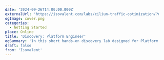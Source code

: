 ```yaml
---
date: '2024-09-26T14:00:00.000Z'
externalUrl: 'https://isovalent.com/labs/cilium-traffic-optimization/?utm_source=website-cilium&utm_medium=referral&utm_campaign=cilium-enterprise'
ogImage: cover.png
categories:
  - Getting Started
place: Online
title: 'Discovery: Platform Engineer'
ogSummary: 'In this short hands-on discovery lab designed for Platform and DevOps Engineers, you will learn, in 15 minutes, several Cilium features'
draft: false
from: 'Isovalent'
---
```

